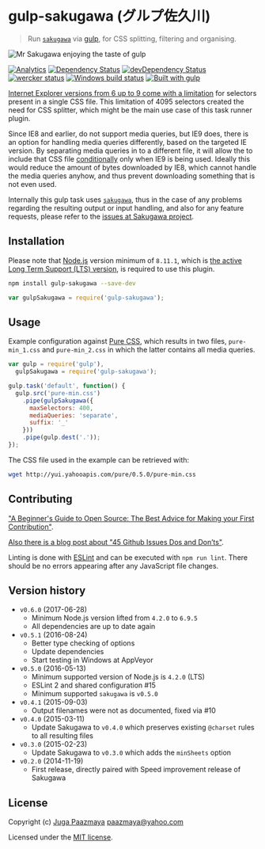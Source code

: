 # gulp-sakugawa (グルプ佐久川)

> Run [`sakugawa`][sakugawa] via [gulp](http://gulpjs.com/ "The streaming build system"),
> for CSS splitting, filtering and organising.

![Mr Sakugawa enjoying the taste of gulp](./logo.png)

[![Analytics](https://ga-beacon.appspot.com/UA-2643697-15/gulp-sakugawa/index?flat)](https://github.com/igrigorik/ga-beacon)
[![Dependency Status](https://img.shields.io/david/paazmaya/gulp-sakugawa.svg?style=flat-square)](https://david-dm.org/paazmaya/gulp-sakugawa)
[![devDependency Status](https://img.shields.io/david/dev/paazmaya/gulp-sakugawa.svg?style=flat-square)](https://david-dm.org/paazmaya/gulp-sakugawa#info=devDependencies)
[![wercker status](https://app.wercker.com/status/ece6b1297280d99cb32271fc8c1daf5b/s "wercker status")](https://app.wercker.com/project/bykey/ece6b1297280d99cb32271fc8c1daf5b)
[![Windows build status](https://ci.appveyor.com/api/projects/status/paau5nxur49cx2ei/branch/master?svg=true)](https://ci.appveyor.com/project/paazmaya/gulp-sakugawa/branch/master)
[![Built with gulp](http://img.shields.io/badge/gulp-3.9-blue.svg?style=flat-square)](http://gulpjs.com/)

[Internet Explorer versions from 6 up to 9 come with a limitation][ieinternals] for
selectors present in a single CSS file. This limitation of 4095 selectors created the
need for CSS splitter, which might be the main use case of this task runner plugin.

Since IE8 and earlier, do not support media queries, but IE9 does, there is an option for handling
media queries differently, based on the targeted IE version. By separating media queries in
to a different file, it will allow the to include that CSS file [conditionally][] only when
IE9 is being used. Ideally this would reduce the amount of bytes downloaded by IE8, which
cannot handle the media queries anyhow, and thus prevent downloading something that is not
even used.

Internally this gulp task uses [`sakugawa`][sakugawa], thus in the case of any problems regarding the
resulting output or input handling, and also for any feature requests, please refer to the
[issues at Sakugawa project](https://github.com/paazmaya/sakugawa/issues "Issues for Sakugawa").


## Installation

Please note that [Node.js](https://nodejs.org/en/) version minimum of `8.11.1`, which is [the active Long Term Support (LTS) version](https://github.com/nodejs/Release#release-schedule), is required to use this plugin.

```sh
npm install gulp-sakugawa --save-dev
```

```js
var gulpSakugawa = require('gulp-sakugawa');
```

## Usage

Example configuration against [Pure CSS](http://purecss.io/ "A set of small, responsive CSS modules that you can use in every web project"),
which results in two files, `pure-min_1.css` and `pure-min_2.css` in which the latter
contains all media queries.

```js
var gulp = require('gulp'),
  gulpSakugawa = require('gulp-sakugawa');

gulp.task('default', function() {
  gulp.src('pure-min.css')
    .pipe(gulpSakugawa({
      maxSelectors: 400,
      mediaQueries: 'separate',
      suffix: '_'
    }))
    .pipe(gulp.dest('.'));
});
```

The CSS file used in the example can be retrieved with:

```sh
wget http://yui.yahooapis.com/pure/0.5.0/pure-min.css
```

## Contributing

["A Beginner's Guide to Open Source: The Best Advice for Making your First Contribution"](http://www.erikaheidi.com/blog/a-beginners-guide-to-open-source-the-best-advice-for-making-your-first-contribution/).

[Also there is a blog post about "45 Github Issues Dos and Don’ts"](https://davidwalsh.name/45-github-issues-dos-donts).

Linting is done with [ESLint](http://eslint.org) and can be executed with `npm run lint`.
There should be no errors appearing after any JavaScript file changes.

## Version history

* `v0.6.0` (2017-06-28)
  - Minimum Node.js version lifted from `4.2.0` to `6.9.5`
  - All dependencies are up to date again
* `v0.5.1` (2016-08-24)
  - Better type checking of options
  - Update dependencies
  - Start testing in Windows at AppVeyor
* `v0.5.0` (2016-05-13)
  - Minimum supported version of Node.js is `4.2.0` (LTS)
  - ESLint 2 and shared configuration #15
  - Minimum supported `sakugawa` is `v0.5.0`
* `v0.4.1` (2015-09-03)
  - Output filenames were not as documented, fixed via #10
* `v0.4.0` (2015-03-11)
  - Update Sakugawa to `v0.4.0` which preserves existing `@charset` rules to all resulting files
* `v0.3.0` (2015-02-23)
  - Update Sakugawa to `v0.3.0` which adds the `minSheets` option
* `v0.2.0` (2014-11-19)
  - First release, directly paired with Speed improvement release of Sakugawa

## License

Copyright (c) [Juga Paazmaya](https://paazmaya.fi) <paazmaya@yahoo.com>

Licensed under the [MIT license](LICENSE).


[Sakugawa]: https://github.com/paazmaya/sakugawa "CSS splitter, filter and organiser"
[ieinternals]: http://blogs.msdn.com/b/ieinternals/archive/2011/05/14/10164546.aspx "Stylesheet Limits in Internet Explorer"
[conditionally]: http://www.quirksmode.org/css/condcom.html "Conditional comments"
